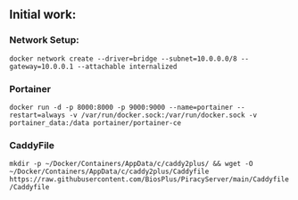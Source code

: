 ## Initial work:

### Network Setup:

```docker network create --driver=bridge --subnet=10.0.0.0/8 --gateway=10.0.0.1 --attachable internalized```

### Portainer
```docker run -d -p 8000:8000 -p 9000:9000 --name=portainer --restart=always -v /var/run/docker.sock:/var/run/docker.sock -v portainer_data:/data portainer/portainer-ce```


### CaddyFile
```mkdir -p ~/Docker/Containers/AppData/c/caddy2plus/ && wget -O ~/Docker/Containers/AppData/c/caddy2plus/Caddyfile https://raw.githubusercontent.com/BiosPlus/PiracyServer/main/Caddyfile/Caddyfile```
